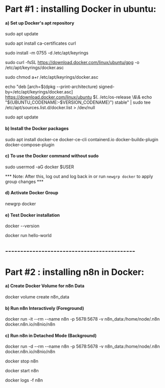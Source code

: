 # Part #1 : installing Docker in ubuntu:



#### a) Set up Docker's apt repository



sudo apt update

sudo apt install ca-certificates curl

sudo install -m 0755 -d /etc/apt/keyrings

sudo curl -fsSL https://download.docker.com/linux/ubuntu/gpg -o /etc/apt/keyrings/docker.asc

sudo chmod a+r /etc/apt/keyrings/docker.asc

echo "deb \[arch=$(dpkg --print-architecture) signed-by=/etc/apt/keyrings/docker.asc] https://download.docker.com/linux/ubuntu $(. /etc/os-release \&\& echo "${UBUNTU\_CODENAME:-$VERSION\_CODENAME}") stable" | sudo tee /etc/apt/sources.list.d/docker.list > /dev/null

sudo apt update



#### b) Install the Docker packages



sudo apt install docker-ce docker-ce-cli containerd.io docker-buildx-plugin docker-compose-plugin



#### c) To use the Docker command without sudo



sudo usermod -aG docker $USER

\*\*\* Note: After this, log out and log back in or run `newgrp docker` to apply group changes \*\*\*



#### d) Activate Docker Group



newgrp docker



#### e) Test Docker installation



docker --version

docker run hello-world



## -------------------------------------------



# Part #2 : installing n8n in Docker:



#### a) Create Docker Volume for n8n Data



docker volume create n8n\_data



#### b) Run n8n Interactively (Foreground)



docker run -it --rm --name n8n -p 5678:5678 -v n8n\_data:/home/node/.n8n docker.n8n.io/n8nio/n8n



#### c) Run n8n in Detached Mode (Background)



docker run -d --rm --name n8n -p 5678:5678 -v n8n\_data:/home/node/.n8n docker.n8n.io/n8nio/n8n

docker stop n8n

docker start n8n

docker logs -f n8n


